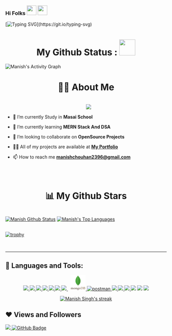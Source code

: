 ### Hi Folks <img src= "https://media2.giphy.com/media/Lm5hxmmI6ucOQGfjKj/giphy.gif?cid=6c09b952o9xti0m387z597k2xqipch3qmqjydym98oef87ve&rid=giphy.gif&ct=s" width= "30" height= "30"> <img src= "https://media.tenor.com/images/2adfe94e69139f3e22623b61d375a7a7/tenor.gif" width= "30" height= "30">


[![Typing SVG](https://readme-typing-svg.herokuapp.com?font=Architects+Daughter&color=22EBF7&size=25&center=false&lines=I+am+Manish+Singh+Chouhan;Asprirant+of+Full+stack+web+developer...)](https://git.io/typing-svg)



<h1 align="center">My Github Status : <img src="https://c.tenor.com/I5iY9Hj8YGQAAAAi/kroppa-digital.gif" height="50px" width="50px"/> </h1>

<img alt="Manish's Activity Graph" src="https://activity-graph.herokuapp.com/graph?username=manishchouhan2396&bg_color=0D1117&color=5BCDEC&line=5BCDEC&point=FFFFFF&hide_border=true" />



 <h1 align="center" > 🙋‍♂️ About Me </h1>


</br>

 <img  src="https://camo.githubusercontent.com/992babdffd8c74a1502de375fbdf7e4d54773242/68747470733a2f2f6d656469612e67697068792e636f6d2f6d656469612f53576f536b4e36447854737a71494b4571762f67697068792e676966" align="right" width="50%" /> 
<br/>


- 🔭 I’m currently Study in **Masai School**

- 🌱 I’m currently learning **MERN Stack And DSA**

- 💞️  I’m looking to collaborate on **OpenSource Projects**
- 👨‍💻 All of my projects are available at **[My Portfolio](https://manishchouhan.vercel.app/)**


- 📫 How to reach me **manishchouhan2396@gmail.com**

<br/>
<br/>

<h1 align="center" >📊 My Github Stars </h1>

<div>

  <br/>
    <a href="manishchouhan.vercel.app"><img alt="Manish Github Status" style="width:57%" src="https://github-readme-stats.vercel.app/api?username=manishchouhan2396&show_icons=true&count_private=true&theme=react&hide_border=true&bg_color=0D1117" /></a>
  <a href="https://github.com/manishchouhan2396/github-readme-stats"><img alt="Manish's Top Languages" style="width:42%" src="https://github-readme-stats.vercel.app/api/top-langs/?username=manishchouhan2396&langs_count=8&count_private=true&layout=compact&theme=react&hide_border=true&bg_color=0D1117" /></a> 


<br/> 


<br/>

[![trophy](https://github-profile-trophy.vercel.app/?username=manishchouhan2396)](https://github.com/ryo-ma/github-profile-trophy)



</br>

</div>
<hr> 

## 🚀 Languages and Tools:

<p align="center"> 
    <a href="https://reactjs.org/" target="_blank"> <img src="https://img.icons8.com/color/48/000000/react-native.png"/> </a>
    <a href="https://developer.mozilla.org/en-US/docs/Web/JavaScript" target="_blank"> <img src="https://img.icons8.com/color/48/000000/javascript.png"/> </a> 
    <a href="https://www.w3.org/html/" target="_blank"> <img src="https://img.icons8.com/color/48/000000/html-5.png"/> </a> 
    <a href="https://www.w3schools.com/css/" target="_blank"> <img src="https://img.icons8.com/color/48/000000/css3.png"/> </a> 
    <a href="https://getbootstrap.com" target="_blank"> <img src="https://img.icons8.com/color/48/000000/bootstrap.png"/> </a>  
    <a href="https://chakra-ui.com/" target="_blank"> <img src="https://img.icons8.com/color/48/000000/chakra-ui.png"/> </a>  
    <a style="padding-right:8px;" href="https://nodejs.org" target="_blank"> <img src="https://img.icons8.com/color/48/000000/nodejs.png"/> </a> 
    <a href="https://www.mongodb.com/" target="_blank"> <img src="https://raw.githubusercontent.com/devicons/devicon/master/icons/mongodb/mongodb-original-wordmark.svg" alt="mongodb" width="48" height="48"/> </a> 
    <a href="https://postman.com" target="_blank"> <img src="https://www.vectorlogo.zone/logos/getpostman/getpostman-icon.svg" alt="postman" width="45" height="45"/> </a>   
    <a href="https://git-scm.com/" target="_blank"> <img src="https://img.icons8.com/color/48/000000/git.png"/> </a> 
    <a href="https://redux.js.org" target="_blank"> <img src="https://img.icons8.com/color/48/000000/redux.png"/> </a>
    <a href="https://expressjs.com" target="_blank"> <img src="https://img.icons8.com/color/48/000000/express.png"/> </a>
    <a href="https://icons8.com/icon/111953/json"><img src="https://img.icons8.com/material-outlined/48/000000/json.png"/></a>
    <a href="https://icons8.com/icon/24895/npm"><img src="https://img.icons8.com/color/48/000000/npm.png"/></a>
    <a href="https://icons8.com/icon/gFw7X5Tbl3ss/material-ui"><img src="https://img.icons8.com/color/48/000000/material-ui.png"/></a>
</p>


<p align="center">
    <a href="https://github.com/manishchouhan2396/github-readme-streak-stats">
        <img title="🔥 Get streak stats for your profile at git.io/streak-stats" alt="Manish Singh's streak" src="https://github-readme-streak-stats.herokuapp.com/?user=manishchouhan2396&theme=black-ice&hide_border=true&stroke=0000&background=060A0CD0"/>
    </a>
</p>


## ❤ Views and Followers

<a href="https://github.com/manishchouhan2396">
    <img src="https://komarev.com/ghpvc/?username=manishchouhan2396">
</a>
<a href="https://github.com/manishchouhan2396"><img src="https://img.shields.io/github/followers/manishchouhan2396?label=Followers&style=social" alt="GitHub Badge"></a>
